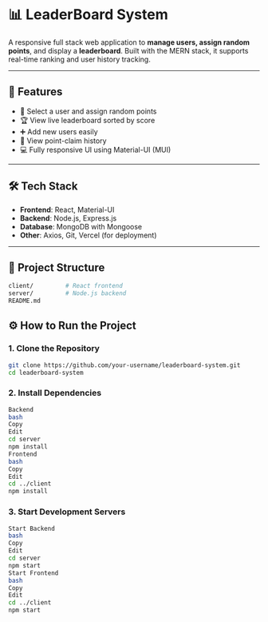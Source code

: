 # 📊 LeaderBoard System

A responsive full stack web application to **manage users, assign random points**, and display a  **leaderboard**. Built with the MERN stack, it supports real-time ranking and user history tracking.

---

## 🚀 Features

- 🔘 Select a user and assign random points
- 🏆 View live leaderboard sorted by score
- ➕ Add new users easily
- 📜 View point-claim history
- 💻 Fully responsive UI using Material-UI (MUI)

---

## 🛠 Tech Stack

- **Frontend**: React, Material-UI  
- **Backend**: Node.js, Express.js  
- **Database**: MongoDB with Mongoose  
- **Other**: Axios, Git, Vercel (for deployment)

---

## 📂 Project Structure

```bash
client/         # React frontend
server/         # Node.js backend
README.md
```
## ⚙️ How to Run the Project

### 1. Clone the Repository

```bash
git clone https://github.com/your-username/leaderboard-system.git
cd leaderboard-system
```

 ### 2. Install Dependencies
 ```bash
Backend
bash
Copy
Edit
cd server
npm install
Frontend
bash
Copy
Edit
cd ../client
npm install
```
### 3. Start Development Servers
```bash
Start Backend
bash
Copy
Edit
cd server
npm start
Start Frontend
bash
Copy
Edit
cd ../client
npm start
```



